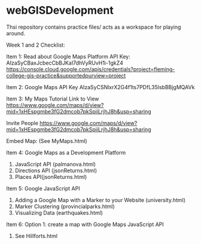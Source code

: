 # webGISDevelopment
Thsi repository contains practice files/ acts as a workspace for playing around. 

Week 1 and 2 Checklist:

Item 1: Read about Google Maps Platform
API Key: AIzaSyCBaxJcbecCbBJKaI7dhVyRUvH1i-1gkZ4
https://console.cloud.google.com/apis/credentials?project=fleming-college-gis-practice&supportedpurview=project

Item 2: Google Maps API Key
AIzaSyCSNlxrX2G4f1ts7PDfL35lsbBBjgMQAVk

Item 3: My Maps Tutorial
Link to View
https://www.google.com/maps/d/view?mid=1xHEspgmbe3fG2dmcob7pkSpiiLrjhJ8h&usp=sharing

Invite People
https://www.google.com/maps/d/view?mid=1xHEspgmbe3fG2dmcob7pkSpiiLrjhJ8h&usp=sharing

Embed Map: (See MyMaps.html)

Item 4: Google Maps as a Development Platform
1.	JavaScript API (palmanova.html)
2.	Directions API (jsonReturns.html)
3.	Places API(jsonReturns.html)

Item 5: Google JavaScript API
1.	Adding a Google Map with  a Marker to your Website (university.html)
2.	Marker Clustering (provincialparks.html)
3.	Visualizing Data (earthquakes.html)

Item 6: Option 1: create a map with Google Maps JavaScript API
1.	See Hillforts.html
